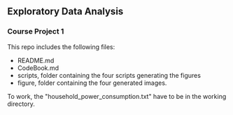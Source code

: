 ## Exploratory Data Analysis
### Course Project 1

This repo includes the following files:

* README.md
* CodeBook.md
* scripts, folder containing the four scripts generating the figures
* figure, folder containing the four generated images.


To work, the "household_power_consumption.txt" have to be in the working directory.
